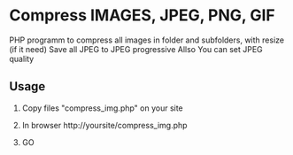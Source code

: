 Compress IMAGES, JPEG, PNG, GIF
============

PHP programm to compress all images in folder and subfolders, with resize (if it need)
Save all JPEG to JPEG progressive
Allso You can set JPEG quality

Usage
-----

1.  Copy files "compress_img.php" on your site

2.  In browser http://yoursite/compress_img.php

3.  GO
